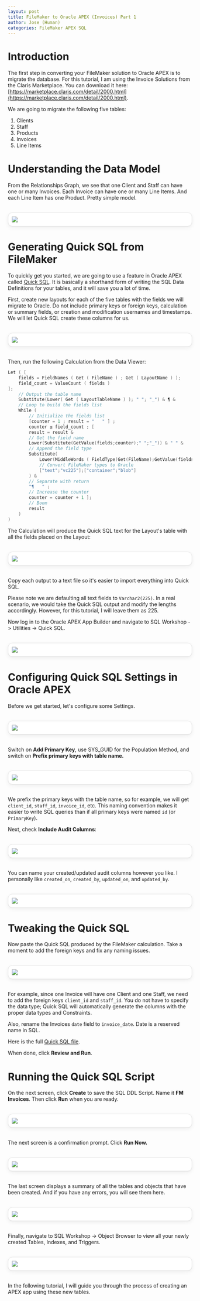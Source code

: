 ```yaml
---
layout: post
title: FileMaker to Oracle APEX (Invoices) Part 1
author: Jose (Human)
categories: FileMaker APEX SQL
---
```


<style>
img {
  display: block;
  max-width: 100%;
  height: auto;
  margin: 2rem auto;
  padding: 10px;
  background-color: #fff;
  border: 1px solid #e0e0e0;
  border-radius: 12px;
  box-shadow:
    0 1px 2px rgba(0, 0, 0, 0.04),
    0 4px 12px rgba(0, 0, 0, 0.06);
  transition: box-shadow 0.3s ease, transform 0.3s ease;
}
</style>

# Introduction

The first step in converting your FileMaker solution to Oracle APEX is to migrate the database. For this tutorial, I am using the Invoice Solutions from the Claris Marketplace. You can download it here: [https://marketplace.claris.com/detail/2000.html](https://marketplace.claris.com/detail/2000.html).

We are going to migrate the following five tables:

1. Clients
2. Staff
3. Products
4. Invoices
5. Line Items

# Understanding the Data Model

From the Relationships Graph, we see that one Client and Staff can have one or many Invoices. Each Invoice can have one or many Line Items. And each Line Item has one Product. Pretty simple model.

![](/assets/img/filemaker_to_apex_invoices/fm_invoices_erd.png)

# Generating Quick SQL from FileMaker

To quickly get you started, we are going to use a feature in Oracle APEX called [Quick SQL](https://docs.oracle.com/en/database/oracle/apex/24.2/aeutl/using-quick-sql.html#GUID-21EE36C2-F814-48C0-90EA-7D464E9014FD). It is basically a shorthand form of writing the SQL Data Definitions for your tables, and it will save you a lot of time.

First, create new layouts for each of the five tables with the fields we will migrate to Oracle. Do not include primary keys or foreign keys, calculation or summary fields, or creation and modification usernames and timestamps. We will let Quick SQL create these columns for us.

![](/assets/img/filemaker_to_apex_invoices/filemaker_field_layout_01.png)

Then, run the following Calculation from the Data Viewer:

```c
Let ( [
    fields = FieldNames ( Get ( FileName ) ; Get ( LayoutName ) );
    field_count = ValueCount ( fields )
];
    // Output the table name
    Substitute(Lower( Get ( LayoutTableName ) ); " "; "_") & ¶ & 
    // Loop to build the fields list
    While (
        // Initialize the fields list
        [counter = 1 ; result = "   " ] ;
        counter ≤ field_count ; [ 
        result = result & 
        // Get the field name
        Lower(Substitute(GetValue(fields;counter);" ";"_")) & " " & 
        // Append the field type
        Substitute( 
            Lower(MiddleWords ( FieldType(Get(FileName);GetValue(fields;counter)); 2 ; 1)) ;
            // Convert FileMaker types to Oracle
            ["text";"vc225"];["container";"blob"]
        ) & 
        // Separate with return
        "¶   " ; 
        // Increase the counter
        counter = counter + 1 ];
        // Boom
        result
    )
)
```
The Calculation will produce the Quick SQL text for the Layout's table with all the fields placed on the Layout:

![](/assets/img/filemaker_to_apex_invoices/filemaker_custom_function_quicksql.png)

Copy each output to a text file so it's easier to import everything into Quick SQL.

Please note we are defaulting all text fields to `Varchar2(225)`. In a real scenario, we would take the Quick SQL output and modify the lengths accordingly. However, for this tutorial, I will leave them as 225.

Now log in to the Oracle APEX App Builder and navigate to SQL Workshop -> Utilities -> Quick SQL.

![](/assets/img/filemaker_to_apex_invoices/quicksql_menu.png)

# Configuring Quick SQL Settings in Oracle APEX

Before we get started, let's configure some Settings.

![](/assets/img/filemaker_to_apex_invoices/quicksql_settings.png)

Switch on **Add Primary Key**, use SYS_GUID for the Population Method, and switch on **Prefix primary keys with table name.**

![](/assets/img/filemaker_to_apex_invoices/quicksql_settings_01.png)

We prefix the primary keys with the table name, so for example, we will get `client_id`, `staff_id`, `invoice_id`, etc. This naming convention makes it easier to write SQL queries than if all primary keys were named `id` (or `PrimaryKey`).

Next, check **Include Audit Columns**:

![](/assets/img/filemaker_to_apex_invoices/quicksql_settings_02.png)

You can name your created/updated audit columns however you like. I personally like `created_on`, `created_by`, `updated_on`, and `updated_by`.

![](/assets/img/filemaker_to_apex_invoices/quicksql_settings_03.png)

# Tweaking the Quick SQL

Now paste the Quick SQL produced by the FileMaker calculation. Take a moment to add the foreign keys and fix any naming issues.

![](/assets/img/filemaker_to_apex_invoices/quicksql_01.png)

For example, since one Invoice will have one Client and one Staff, we need to add the foreign keys `client_id` and `staff_id`. You do not have to specify the data type; Quick SQL will automatically generate the columns with the proper data types and Constraints.

Also, rename the Invoices `date` field to `invoice_date`. Date is a reserved name in SQL.

Here is the full [Quick SQL file](/assets/source/filemaker_to_apex_invoices/fm_invoice_quicksql.txt).

When done, click **Review and Run**. 

# Running the Quick SQL Script

On the next screen, click **Create** to save the SQL DDL Script. Name it **FM Invoices**. Then click **Run** when you are ready.

![](/assets/img/filemaker_to_apex_invoices/sql_01.png)

The next screen is a confirmation prompt. Click **Run Now.**

![](/assets/img/filemaker_to_apex_invoices/sql_02.png)

The last screen displays a summary of all the tables and objects that have been created. And if you have any errors, you will see them here.

![](/assets/img/filemaker_to_apex_invoices/sql_03.png)

Finally, navigate to SQL Workshop -> Object Browser to view all your newly created Tables, Indexes, and Triggers.

![](/assets/img/filemaker_to_apex_invoices/object_browser_01.png)

In the following tutorial, I will guide you through the process of creating an APEX app using these new tables.